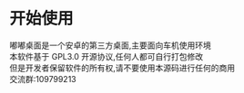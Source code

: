 # 开始使用

嘟嘟桌面是一个安卓的第三方桌面,主要面向车机使用环境<br/>
本软件基于 GPL3.0 开源协议,任何人都可自行打包修改<br/>
但是开发者保留软件的所有权,请不要使用本源码进行任何的商用<br/>
交流群:109799213<br/>

